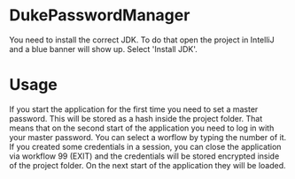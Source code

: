 # DukePasswordManager

You need to install the correct JDK. To do that open the project in IntelliJ and a blue banner will show up. Select 'Install JDK'.

# Usage
If you start the application for the first time you need to set a master password. This will be stored as a hash inside the project folder. That means that on the second start of the application you need to log in with your master password.
You can select a worflow by typing the number of it.
If you created some credentials in a session, you can close the application via workflow 99 (EXIT) and the credentials will be stored encrypted inside of the project folder. On the next start of the application they will be loaded.
